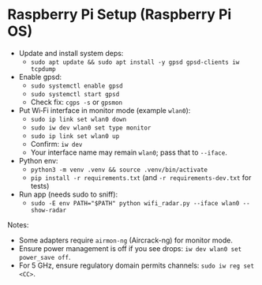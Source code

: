 # Raspberry Pi Setup (Raspberry Pi OS)

- Update and install system deps:
  - `sudo apt update && sudo apt install -y gpsd gpsd-clients iw tcpdump`
- Enable gpsd:
  - `sudo systemctl enable gpsd`
  - `sudo systemctl start gpsd`
  - Check fix: `cgps -s` or `gpsmon`
- Put Wi‑Fi interface in monitor mode (example `wlan0`):
  - `sudo ip link set wlan0 down`
  - `sudo iw dev wlan0 set type monitor`
  - `sudo ip link set wlan0 up`
  - Confirm: `iw dev`
  - Your interface name may remain `wlan0`; pass that to `--iface`.
- Python env:
  - `python3 -m venv .venv && source .venv/bin/activate`
  - `pip install -r requirements.txt` (and `-r requirements-dev.txt` for tests)
- Run app (needs sudo to sniff):
  - `sudo -E env PATH="$PATH" python wifi_radar.py --iface wlan0 --show-radar`

Notes:
- Some adapters require `airmon-ng` (Aircrack-ng) for monitor mode.
- Ensure power management is off if you see drops: `iw dev wlan0 set power_save off`.
- For 5 GHz, ensure regulatory domain permits channels: `sudo iw reg set <CC>`.
